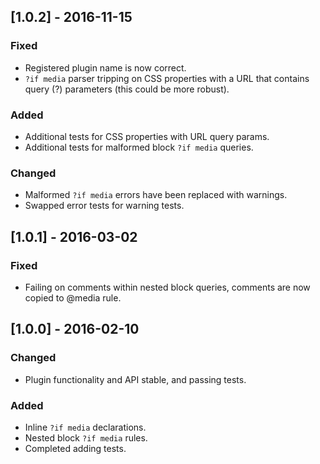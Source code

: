 ## [1.0.2] - 2016-11-15
### Fixed
- Registered plugin name is now correct.
- `?if media` parser tripping on CSS properties with a URL that contains query (?) parameters (this could be more robust).

### Added
- Additional tests for CSS properties with URL query params.
- Additional tests for malformed block `?if media` queries.

### Changed
- Malformed `?if media` errors have been replaced with warnings.
- Swapped error tests for warning tests.

## [1.0.1] - 2016-03-02
### Fixed
- Failing on comments within nested block queries, comments are now copied to @media rule.

## [1.0.0] - 2016-02-10
### Changed
- Plugin functionality and API stable, and passing tests.

### Added
- Inline `?if media` declarations.
- Nested block `?if media` rules.
- Completed adding tests.